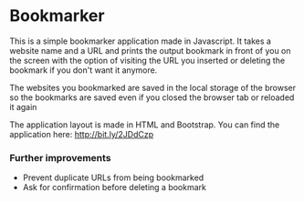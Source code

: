 # Bookmarker

This is a simple bookmarker application made in Javascript. It takes a website name and a URL and prints the output bookmark in front of you on the screen with the option of visiting the URL you inserted or deleting the bookmark if you don't want it anymore.

The websites you bookmarked are saved in the local storage of the browser so the bookmarks are saved even if you closed the browser tab or reloaded it again

The application layout is made in HTML and Bootstrap. You can find the application here: http://bit.ly/2JDdCzp

### Further improvements
- Prevent duplicate URLs from being bookmarked
- Ask for confirmation before deleting a bookmark
